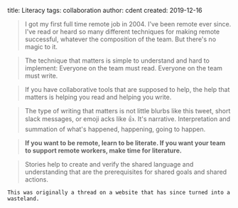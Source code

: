 title: Literacy
tags: collaboration
author: cdent
created: 2019-12-16

> I got my first full time remote job in 2004. I've been remote ever since. I've
> read or heard so many different techniques for making remote successful,
> whatever the composition of the team. But there's no magic to it.

> The technique that matters is simple to understand and hard to implement:
> Everyone on the team must read. Everyone on the team must write.

> If you have collaborative tools that are supposed to help, the help that
> matters is helping you read and helping you write.

> The type of writing that matters is not little blurbs like this tweet, short
> slack messages, or emoji acks like 👍. It's narrative. Interpretation and
> summation of what's happened, happening, going to happen.

> **If you want to be remote, learn to be literate. If you want your team to
> support remote workers, make time for literature.**

> Stories help to create and verify the shared language and understanding that
> are the prerequisites for shared goals and shared actions.

```aside compact
This was originally a thread on a website that has since turned into a
wasteland.
```
